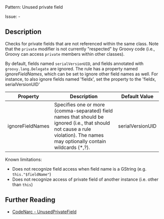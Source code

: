 Pattern: Unused private field

Issue: -

## Description

Checks for private fields that are not referenced within the same class. Note that the `private` modifier is not currently "respected" by Groovy code (i.e., Groovy can access `private` members within other classes).

By default, fields named `serialVersionUID`, and fields annotated with `groovy.lang.Delegate` are ignored. The rule has a property named *ignoreFieldNames*, which can be set to ignore other field names as well. For instance, to also ignore fields named 'fieldx', set the property to the 'fieldx, serialVersionUID'

| **Property**     | **Description**                                                                                                                                                               | **Default Value** |
| --- | --- | --- |
| ignoreFieldNames | Specifies one or more (comma-separated) field names that should be ignored (i.e., that should not cause a rule violation). The names may optionally contain wildcards (\*,?). | serialVersionUID  |

Known limitations:

-   Does not recognize field access when field name is a GString (e.g. `this."$fieldName"`)
-   Does not recognize access of private field of another instance (i.e. other than `this`)

## Further Reading

* [CodeNarc - UnusedPrivateField](http://codenarc.sourceforge.net/codenarc-rules-unused.html#UnusedPrivateField)